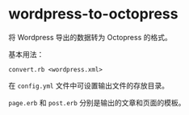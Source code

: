 wordpress-to-octopress
======================

将 Wordpress 导出的数据转为 Octopress 的格式。

基本用法：

```
convert.rb <wordpress.xml>
```

在 `config.yml` 文件中可设置输出文件的存放目录。

`page.erb` 和 `post.erb` 分别是输出的文章和页面的模板。
